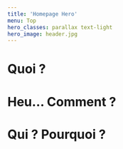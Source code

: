 ```yaml
---
title: 'Homepage Hero'
menu: Top
hero_classes: parallax text-light
hero_image: header.jpg
---
```


# Quoi ?
# Heu… Comment ?
# Qui ? Pourquoi ?





